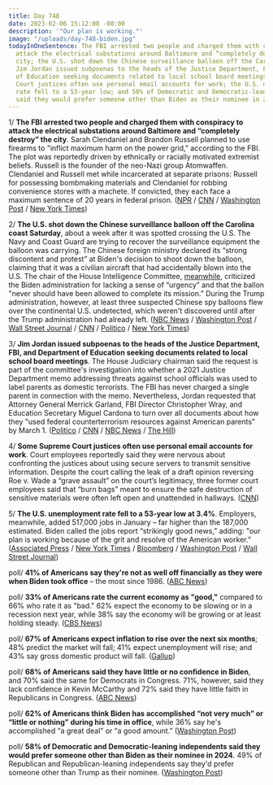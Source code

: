```yaml
---
title: Day 748
date: 2023-02-06 15:12:00 -08:00
description: '"Our plan is working."'
image: "/uploads/day-748-biden.jpg"
todayInOneSentence: The FBI arrested two people and charged them with conspiracy to
  attack the electrical substations around Baltimore and “completely destroy” the
  city; the U.S. shot down the Chinese surveillance balloon off the Carolina coast;
  Jim Jordan issued subpoenas to the heads of the Justice Department, FBI, and Department
  of Education seeking documents related to local school board meetings; some Supreme
  Court justices often use personal email accounts for work; the U.S. unemployment
  rate fell to a 53-year low; and 58% of Democratic and Democratic-leaning independents
  said they would prefer someone other than Biden as their nominee in 2024
---
```


1/ **The FBI arrested two people and charged them with conspiracy to attack the electrical substations around Baltimore and “completely destroy” the city**. Sarah Clendaniel and Brandon Russell planned to use firearms to "inflict maximum harm on the power grid," according to the FBI. The plot was reportedly driven by ethnically or racially motivated extremist beliefs. Russell is the founder of the neo-Nazi group Atomwaffen. Clendaniel and Russell met while incarcerated at separate prisons: Russell for possessing bombmaking materials and Clendaniel for robbing convenience stores with a machete. If convicted, they each face a maximum sentence of 20 years in federal prison. ([NPR](https://www.wypr.org/wypr-news/2023-02-06/fbi-says-baltimore-county-woman-plotted-to-shoot-up-bge-electric-substations) / [CNN](https://www.cnn.com/2023/02/06/politics/justice-department-energy-facilities/index.html) / [Washington Post](https://www.washingtonpost.com/dc-md-va/2023/02/06/maryland-power-grid-neonazi-brandon-russell/) / [New York Times](https://www.nytimes.com/2023/02/06/us/politics/baltimore-electrical-grid-attack.html))

2/ **The U.S. shot down the Chinese surveillance balloon off the Carolina coast Saturday**, about a week after it was spotted crossing the U.S. The Navy and Coast Guard are trying to recover the surveillance equipment the balloon was carrying. The Chinese foreign ministry declared its “strong discontent and protest” at Biden's decision to shoot down the balloon, claiming that it was a civilian aircraft that had accidentally blown into the U.S. The chair of the House Intelligence Committee, [meanwhile](https://www.nbcnews.com/politics/politics-news/house-intel-chair-mike-turner-criticizes-biden-lacking-urgency-handlin-rcna69197), criticized the Biden administration for lacking a sense of “urgency” and that the ballon "never should have been allowed to complete its mission.” During the Trump administration, however, at least three suspected Chinese spy balloons flew over the continental U.S. undetected, which weren't discovered until after the Trump administration had already left. ([NBC News](https://www.nbcnews.com/news/us-downed-chinese-spy-balloon-carolina-coast-will-attempt-recover-debr-rcna69165) / [Washington Post](https://www.washingtonpost.com/national-security/2023/02/04/chinese-balloon-shoot-down/) / [Wall Street Journal](https://www.wsj.com/articles/u-s-considers-shooting-down-chinese-spy-balloon-over-atlantic-11675536746?mod=djemalertNEWS) / [CNN](https://www.cnn.com/2023/02/05/politics/chinese-spy-balloons-trump-administration/) / [Politico](https://www.politico.com/news/2023/02/05/trump-officials-deny-chinese-spy-balloons-00081257) / [New York Times](https://www.nytimes.com/live/2023/02/04/us/china-spy-balloon))

3/ **Jim Jordan issued subpoenas to the heads of the Justice Department, FBI, and Department of Education seeking documents related to local school board meetings**. The House Judiciary chairman said the request is part of the committee's investigation into whether a 2021 Justice Department memo addressing threats against school officials was used to label parents as domestic terrorists. The FBI has never charged a single parent in connection with the memo. Nevertheless, Jordan requested that Attorney General Merrick Garland, FBI Director Christopher Wray, and Education Secretary Miguel Cardona to turn over all documents about how they "used federal counterterrorism resources against American parents" by March 1. ([Politico](https://www.politico.com/news/2023/02/03/jim-jordan-subpoena-biden-administration-00081179) / [CNN](https://www.cnn.com/2023/02/03/politics/subpoenas-biden-school-board-jim-jordan/) / [NBC News](https://www.nbcnews.com/politics/congress/jim-jordan-subpoenas-attorney-general-fbi-chief-education-secretary-rcna69003) / [The Hill](https://thehill.com/policy/national-security/3843177-jordan-subpoenas-garland-wray-over-school-board-memo/))

4/ **Some Supreme Court justices often use personal email accounts for work**. Court employees reportedly said they were nervous about confronting the justices about using secure servers to transmit sensitive information. Despite the court calling the leak of a draft opinion reversing Roe v. Wade a “grave assault” on the court’s legitimacy, three former court employees said that “burn bags” meant to ensure the safe destruction of sensitive materials were often left open and unattended in hallways. ([CNN](https://www.cnn.com/2023/02/04/politics/supreme-court-email-burn-bags-leak-investigation/index.html))

5/ **The U.S. unemployment rate fell to a 53-year low at 3.4%**. Employers, meanwhile, added 517,000 jobs in January – far higher than the 187,000 estimated. Biden called the jobs report “strikingly good news,” adding: "our plan is working because of the grit and resolve of the American worker.” ([Associated Press](https://apnews.com/article/us-january-jobs-report-f53c7dc42f996cfa96c80c9128de2831) / [New York Times](https://www.nytimes.com/2023/02/03/business/economy/jobs-report-january-2023.html) / [Bloomberg](https://www.bloomberg.com/news/live-blog/2023-02-02/us-employment-report-for-january?sref=MIBMEEoj) / [Washington Post](https://www.washingtonpost.com/business/2023/02/03/january-jobs-labor-market/) / [Wall Street Journal](https://www.wsj.com/articles/january-jobs-report-unemployment-rate-economy-growth-2023-11675374490?mod=djemalertNEWS))

poll/ **41% of Americans say they're not as well off financially as they were when Biden took office** – the most since 1986. ([ABC News](https://abcnews.go.com/Politics/record-numbers-worse-off-recipe-political-discontent-poll/story?id=96884607))

poll/ **33% of Americans rate the current economy as "good,"** compared to 66% who rate it as "bad." 62% expect the economy to be slowing or in a recession next year, while 38% say the economy will be growing or at least holding steady. ([CBS News](https://www.cbsnews.com/news/economy-views-improve-debt-ceiling-uncertainty-opinion-poll-2023-02-05/))

poll/ **67% of Americans expect inflation to rise over the next six months**; 48% predict the market will fall; 41% expect unemployment will rise; and 43% say gross domestic product will fall. ([Gallup](https://news.gallup.com/poll/469322/americans-pessimistic-inflation-stock-market.aspx))

poll/ **68% of Americans said they have little or no confidence in Biden**, and 70% said the same for Democrats in Congress. 71%, however, said they lack confidence in Kevin McCarthy and 72% said they have little faith in Republicans in Congress. ([ABC News](https://abcnews.go.com/Politics/americans-low-confidence-leaders-gop-risk-political-disputes/story?id=96887707))

poll/ **62% of Americans think Biden has accomplished “not very much” or “little or nothing” during his time in office**, while 36% say he's accomplished “a great deal” or “a good amount.” ([Washington Post](https://www.washingtonpost.com/politics/2023/02/06/poll-americans-dont-feel-biden-impact/))

poll/ **58% of Democratic and Democratic-leaning independents said they would prefer someone other than Biden as their nominee in 2024**. 49% of Republican and Republican-leaning independents say they'd prefer someone other than Trump as their nominee. ([Washington Post](https://www.washingtonpost.com/politics/2023/02/05/poll-biden-trump-2024/))